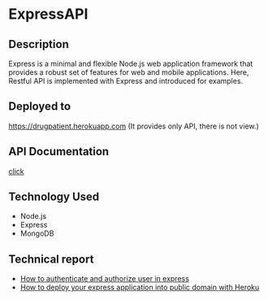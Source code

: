 # ExpressAPI

## Description

Express is a minimal and flexible Node.js web application framework that provides a robust set of features for web and mobile applications. Here, Restful API is implemented with Express and introduced for examples.

## Deployed to
https://drugpatient.herokuapp.com
(It provides only API, there is not view.)

## API Documentation

[click](https://documenter.getpostman.com/view/438036/RzfasCSb)

## Technology Used

- Node.js
- Express
- MongoDB

## Technical report

- [How to authenticate and authorize user in express](https://medium.com/@mikyung.lee11/how-to-authenticate-and-authorize-user-in-express-244bb2b29d4a)
- [How to deploy your express application into public domain with Heroku](https://medium.com/@mikyung.lee11/how-to-deploy-your-express-application-into-public-domain-with-haroku-fd9e22d42453)
